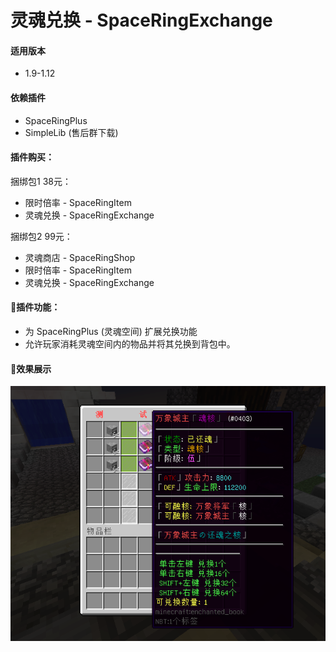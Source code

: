 # 灵魂兑换 - SpaceRingExchange

#### 适用版本

- 1.9-1.12

#### 依赖插件

- SpaceRingPlus
- SimpleLib (售后群下载)

#### 插件购买：

捆绑包1 38元：

- 限时倍率 - SpaceRingItem
- 灵魂兑换 - SpaceRingExchange

捆绑包2 99元：

- 灵魂商店 - SpaceRingShop
- 限时倍率 - SpaceRingItem
- 灵魂兑换 - SpaceRingExchange

#### 🔧插件功能：

- 为 SpaceRingPlus (灵魂空间) 扩展兑换功能
- 允许玩家消耗灵魂空间内的物品并将其兑换到背包中。

#### 🎉效果展示

![img.png](img/img.png)
